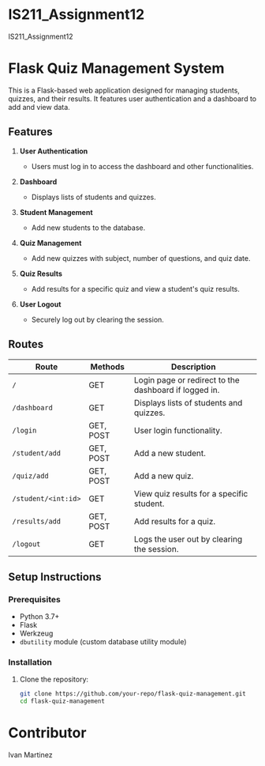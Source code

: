 # IS211_Assignment12
IS211_Assignment12

# Flask Quiz Management System

This is a Flask-based web application designed for managing students, quizzes, and their results. It features user authentication and a dashboard to add and view data.

## Features

1. **User Authentication**  
   - Users must log in to access the dashboard and other functionalities.

2. **Dashboard**  
   - Displays lists of students and quizzes.

3. **Student Management**  
   - Add new students to the database.

4. **Quiz Management**  
   - Add new quizzes with subject, number of questions, and quiz date.

5. **Quiz Results**  
   - Add results for a specific quiz and view a student's quiz results.

6. **User Logout**  
   - Securely log out by clearing the session.

## Routes

| Route                  | Methods | Description                                             |
|------------------------|---------|---------------------------------------------------------|
| `/`                   | GET     | Login page or redirect to the dashboard if logged in.   |
| `/dashboard`          | GET     | Displays lists of students and quizzes.                |
| `/login`              | GET, POST | User login functionality.                             |
| `/student/add`        | GET, POST | Add a new student.                                     |
| `/quiz/add`           | GET, POST | Add a new quiz.                                        |
| `/student/<int:id>`   | GET     | View quiz results for a specific student.              |
| `/results/add`        | GET, POST | Add results for a quiz.                                |
| `/logout`             | GET     | Logs the user out by clearing the session.             |

## Setup Instructions

### Prerequisites

- Python 3.7+
- Flask
- Werkzeug
- `dbutility` module (custom database utility module)

### Installation

1. Clone the repository:
   ```bash
   git clone https://github.com/your-repo/flask-quiz-management.git
   cd flask-quiz-management
   
# Contributor
Ivan Martinez
